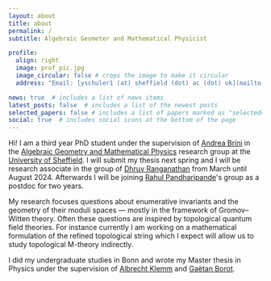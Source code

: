 ```yaml
---
layout: about
title: about
permalink: /
subtitle: Algebraic Geometer and Mathematical Physicist

profile:
  align: right
  image: prof_pic.jpg
  image_circular: false # crops the image to make it circular
  address: "Email: [yschuler1 (at) sheffield (dot) ac (dot) uk](mailto:yschuler1(at)sheffield(dot)ac(dot)uk)"

news: true  # includes a list of news items
latest_posts: false  # includes a list of the newest posts
selected_papers: false # includes a list of papers marked as "selected={true}"
social: true  # includes social icons at the bottom of the page
---
```

Hi! I am a third year PhD student under the supervision of [Andrea Brini](https://andrea-brini.sites.sheffield.ac.uk/) in the [Algebraic Geometry and Mathematical Physics](https://agmp.sites.sheffield.ac.uk/) research group at the [University of Sheffield](https://www.sheffield.ac.uk/). I will submit my thesis next spring and I will be research associate in the group of [Dhruv Ranganathan](https://www.dhruvrnathan.net/) from March until August 2024. Afterwards I will be joining [Rahul Pandharipande](https://people.math.ethz.ch/~rahul/)'s group as a postdoc for two years.

My research focuses questions about enumerative invariants and the geometry of their moduli spaces — mostly in the framework of Gromov–Witten theory. Often these questions are inspired by topological quantum field theories. For instance currently I am working on a mathematical formulation of the refined topological string which I expect will allow us to study topological M-theory indirectly.

I did my undergraduate studies in Bonn and wrote my Master thesis in Physics under the supervision of [Albrecht Klemm](https://www.hcm.uni-bonn.de/people/faculty/profile/albrecht-klemm/) and [Gaëtan Borot](https://www.mathematik.hu-berlin.de/de/forschung/forschungsgebiete/mathematische-physik/borot-mp-homepage).


